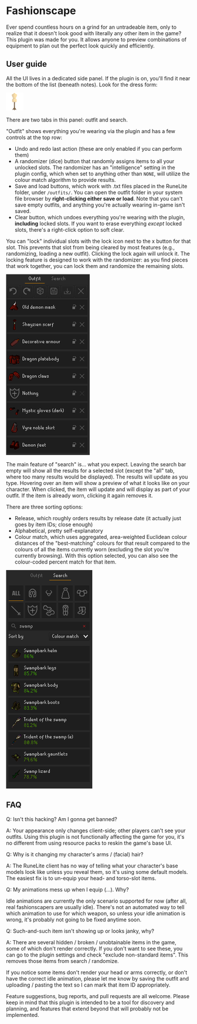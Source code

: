 # Fashionscape
Ever spend countless hours on a grind for an untradeable item, only to realize that it doesn't look good with literally 
any other item in the game? This plugin was made for you. It allows anyone to preview combinations of equipment to 
plan out the perfect look quickly and efficiently.

## User guide
All the UI lives in a dedicated side panel. If the plugin is on, you'll find it near the bottom of the list
(beneath notes). Look for the dress form:
 
![Panel icon](icon.png)
 
There are two tabs in this panel: outfit and search. 

"Outfit" shows everything you're wearing via the plugin and has a few controls at the top row:
* Undo and redo last action (these are only enabled if you can perform them)
* A randomizer (dice) button that randomly assigns items to all your unlocked slots. The randomizer has an 
"intelligence" setting in the plugin config, which when set to anything other than `NONE`, will utilize the colour match
algorithm to provide results.
* Save and load buttons, which work with .txt files placed in the RuneLite folder, under `/outfits/`. You can open the
outfit folder in your system file browser by **right-clicking either save or load**. Note that you can't save empty outfits,
and anything you're actually wearing in-game isn't saved.
* Clear button, which undoes everything you're wearing with the plugin, **including** locked slots. If you want to erase
everything *except* locked slots, there's a right-click option to soft clear.

You can "lock" individual slots with the lock icon next to the x button for that slot. This prevents that slot from 
being cleared by most features (e.g., randomizing, loading a new outfit). Clicking the lock again will unlock
it. The locking feature is designed to work with the randomizer: as you find pieces that work together, you can lock
them and randomize the remaining slots.

![Outfit tab](outfit_tab.png)

The main feature of "search" is... what you expect. Leaving the search bar empty will show all the results for a selected
slot (except the "all" tab, where too many results would be displayed). The results will update as you type. Hovering
over an item will show a preview of what it looks like on your character. When clicked, the item will update and will
display as part of your outfit. If the item is already worn, clicking it again removes it.

There are three sorting options: 
* Release, which roughly orders results by release date (it actually just goes by item IDs; close enough)
* Alphabetical, pretty self-explanatory
* Colour match, which uses aggregated, area-weighted Euclidean colour distances of the "best-matching" colours for 
that result compared to the colours of all the items currently worn (excluding the slot you're currently browsing). 
With this option selected, you can also see the colour-coded percent match for that item.

![Search tab](search_tab.png)

## FAQ
Q: Isn't this hacking? Am I gonna get banned?

A: Your appearance only changes client-side; other players can't see your outfits. Using this plugin is not 
functionally affecting the game for you, it's no different from using resource packs to reskin the game's base UI.

Q: Why is it changing my character's arms / (facial) hair?

A: The RuneLite client has no way of telling what your character's base models look like unless you reveal them, so 
it's using some default models. The easiest fix is to un-equip your head- and torso-slot items.

Q: My animations mess up when I equip (...). Why?

Idle animations are currently the only scenario supported for now (after all, real fashionscapers are usually idle).
There's not an automated way to tell which animation to use for which weapon, so unless your idle animation is wrong, 
it's probably not going to be fixed anytime soon.

Q: Such-and-such item isn't showing up or looks janky, why?

A: There are several hidden / broken / unobtainable items in the game, some of which don't render correctly. If you
don't want to see these, you can go to the plugin settings and check "exclude non-standard items". This removes those 
items from search / randomize.

If you notice some items don't render your head or arms correctly, or don't have the correct idle animation, please
let me know by saving the outfit and uploading / pasting the text so I can mark that item ID appropriately.

Feature suggestions, bug reports, and pull requests are all welcome. Please keep in mind that this plugin is intended
to be a tool for discovery and planning, and features that extend beyond that will probably not be implemented.
